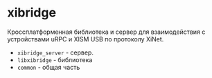 # xibridge
Кроссплатформенная библиотека и сервер для взаимодействия с устройствами uRPC и XISM USB по протоколу XiNet.

* `xibridge_server` - сервер.
* `libxibridge` - библиотека
* `common` - общая часть